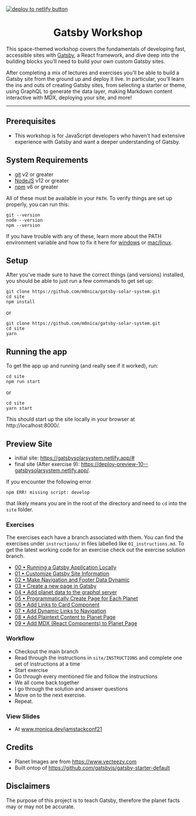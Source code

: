 <a href="https://app.netlify.com/start/deploy?repository=https://github.com/M0nica/gatsby-solar-system"><img src="https://www.netlify.com/img/deploy/button.svg" alt="deploy to netlify button"></a>

<div> 
  <h1 align="center">Gatsby Workshop</h1>
  <p>
    This space-themed workshop covers the fundamentals of developing fast, accessible sites with <a href="https://www.gatsbyjs.com/">Gatsby</a>, a React framework, and dive deep into the building blocks you’ll need to build your own custom Gatsby sites.
    
   After completing a mix of lectures and exercises you’ll be able to build a Gatsby site from the ground up and deploy it live. In particular, you’ll learn the ins and outs of creating Gatsby sites, from selecting a starter or theme, using GraphQL to generate the data layer, making Markdown content interactive with MDX, deploying your site, and more!

  </p>
</div>

<hr />

## Prerequisites

- This workshop is for JavaScript developers who haven't had extensive experience with Gatsby and want a deeper understanding of Gatsby.

## System Requirements

- [git][git] v2 or greater
- [NodeJS][node] v12 or greater
- [npm][npm] v6 or greater

All of these must be available in your `PATH`. To verify things are set up
properly, you can run this:

```shell
git --version
node --version
npm --version
```

If you have trouble with any of these, learn more about the PATH environment
variable and how to fix it here for [windows][win-path] or
[mac/linux][mac-path].

## Setup

After you've made sure to have the correct things (and versions) installed, you
should be able to just run a few commands to get set up:

```
git clone https://github.com/m0nica/gatsby-solar-system.git
cd site
npm install
```

or

```
git clone https://github.com/m0nica/gatsby-solar-system.git
cd site
yarn
```
## Running the app

To get the app up and running (and really see if it worked), run:

```shell
cd site
npm run start
```

or

```shell
cd site
yarn start
```

This should start up the site locally in your browser at http://localhost:8000/. 
 

## Preview Site
- initial site: https://gatsbysolarsystem.netlify.app/#
- final site (After exercise 9): https://deploy-preview-10--gatsbysolarsystem.netlify.app/.

If you encounter the following error 
```
npm ERR! missing script: develop
```
that likely means you are in the root of the directory and need to `cd` into the `site` folder.

### Exercises

The exercises each have a branch associated with them. You can find the exercises under `instructions/` in files labelled like `01_instructions.md`. To get the latest working code for an exercise check out the exercise solution branch.

- [00 • Running a Gatsby Application Locally](instructions/00_instructions.md)
- [01 • Customize Gatsby Site Information](instructions/01_instructions.md)
- [02 • Make Navigation and Footer Data Dynamic](instructions/02_instructions.md)
- [03 • Create a new page in Gatsby](instructions/03_instructions.md)
- [04 • Add planet data to the graphql server](instructions/04_instructions.md)
- [05 • Programmatically Create Page for Each Planet](instructions/05_instructions.md)
- [06 • Add Links to Card Component](instructions/06_instructions.md)
- [07 • Add Dynamic Links to Navigation](instructions/07_instructions.md)
- [08 • Add Plaintext Content to Planet Page](instructions/08_instructions.md)
- [09 • Add MDX (React Components) to Planet Page](instructions/09_instructions.md)


### Workflow

- Checkout the main branch
- Read through the instructions in `site/INSTRUCTIONS` and complete one set of instructions at a time
- Start exercise
- Go through every mentioned file and follow the instructions
- We all come back together
- I go through the solution and answer questions
- Move on to the next exercise.
- Repeat.

### View Slides

- At www.monica.dev/jamstackconf21

<!-- prettier-ignore-start -->
[npm]: https://www.npmjs.com/
[node]: https://nodejs.org
[git]: https://git-scm.com/
[win-path]: https://www.howtogeek.com/118594/how-to-edit-your-system-path-for-easy-command-line-access/
[mac-path]: http://stackoverflow.com/a/24322978/971592
<!-- prettier-ignore-end -->

## Credits
- Planet Images are from https://www.vecteezy.com
- Built ontop of https://github.com/gatsbyjs/gatsby-starter-default

## Disclaimers
The purpose of this project is to teach Gatsby, therefore the planet facts may or may not be accurate.
